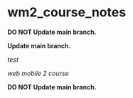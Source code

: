 # wm2_course_notes


<strong>DO NOT Update main branch.</strong>

<strong>Update main branch.</strong>


<em>test</em>

<em>web mobile 2 course</em>



<strong>DO NOT Update main branch.</strong>


